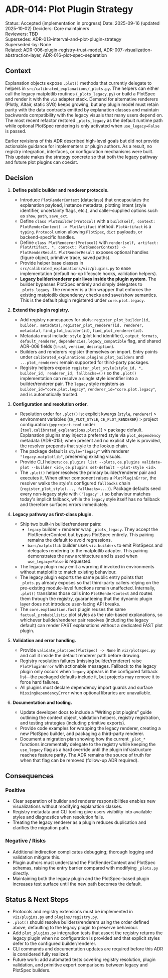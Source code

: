 # ADR-014: Plot Plugin Strategy

Status: Accepted (implementation in progress)
Date: 2025-09-16 (updated 2025-10-02)
Deciders: Core maintainers  
Reviewers: TBD  
Supersedes: ADR-013-interval-and-plot-plugin-strategy  
Superseded-by: None  
Related: ADR-006-plugin-registry-trust-model, ADR-007-visualization-abstraction-layer, ADR-016-plot-spec-separation

## Context
Explanation objects expose `.plot()` methods that currently delegate to helpers in `src/calibrated_explanations/_plots.py`. The helpers can either call the legacy matplotlib routines (`_plots_legacy.py`) or build a PlotSpec and render it with the `viz` adapter stack. Demand for alternative renderers (Plotly, Altair, static SVG) keeps growing, but any plugin model must retain parity with the data contracts emitted by explanation classes and maintain backwards compatibility with the legacy visuals that many users depend on. The most recent refactor restored `_plots_legacy` as the default runtime path while optional PlotSpec rendering is only activated when `use_legacy=False` is passed.

Earlier revisions of this ADR described high-level goals but did not provide actionable guidance for implementers or plugin authors. As a result, no registry integration, interfaces, or configuration mechanisms were built. This update makes the strategy concrete so that both the legacy pathway and future plot plugins can coexist.

## Decision
1. **Define public builder and renderer protocols.**
   - Introduce `PlotRenderContext` (dataclass) that encapsulates the explanation payload, instance metadata, plotting intent (style identifier, uncertainty flags, etc.), and caller-supplied options such as `show`, `path`, `save_ext`.
   - Define `class PlotBuilder(Protocol)` with a `build(self, context: PlotRenderContext) -> PlotArtifact` method. `PlotArtifact` is a `typing.Protocol` union allowing `PlotSpec`, `dict` payloads, or backend-specific handles.
   - Define `class PlotRenderer(Protocol)` with `render(self, artifact: PlotArtifact, *, context: PlotRenderContext) -> PlotRenderResult`. `PlotRenderResult` exposes optional handles (figure object, primitive trace, saved paths).
   - Provide helper base classes in `src/calibrated_explanations/viz/plugins.py` to ease implementation (default no-op lifecycle hooks, validation helpers).
   - **Legacy builder/renderer pair lives inside the plugin system.** The builder bypasses PlotSpec entirely and simply delegates to `_plots_legacy`. The renderer is a thin wrapper that enforces the existing matplotlib dependency checks and save/show semantics. This is the default plugin registered under `core.plot.legacy`.

2. **Extend the plugin registry.**
   - Add registry namespaces for plots: `register_plot_builder(id, builder, metadata)`, `register_plot_renderer(id, renderer, metadata)`, `find_plot_builder(id)`, `find_plot_renderer(id)`.
   - Metadata must include: `style` (plot kind identifier), `output_formats`, `default_renderer`, `dependencies`, `legacy_compatible` flag, and shared ADR-006 fields (`trust`, `version`, `description`).
   - Builders and renderers register themselves on import. Entry points under `calibrated_explanations.plugins.plot_builders` and `...plot_renderers` remain supported for third-party packages.
   - Registry helpers expose `register_plot_style(style_id, *, builder_id, renderer_id, fallbacks=())` so the `.plot()` implementation can resolve a single style identifier into a builder/renderer pair. The `legacy` style registers as `builder_id="core.plot.legacy"`, `renderer_id="core.plot.legacy"`, and is automatically trusted.

3. **Configuration and resolution order.**
   - Resolution order for `.plot()` is: explicit kwargs (`style`, `renderer`) > environment variables (`CE_PLOT_STYLE`, `CE_PLOT_RENDERER`) > project configuration (`pyproject.toml` under `[tool.calibrated_explanations.plots]`) > package default. Explanation plugins may inject a preferred style via `plot_dependency` metadata (ADR-015); when present and no explicit style is provided, the resolver prepends that style to the lookup chain.
   - The package default is `style="legacy"` with renderer `"legacy.matplotlib"`, preserving existing visuals.
   - Provide CLI helpers: `ce.plugins list --plots`, `ce.plugins validate-plot --builder <id>`, `ce.plugins set-default --plot-style <id>`.
   - The `.plot()` helper resolves the primary builder/renderer pair and executes it. When either component raises a `PlotPluginError`, the resolver walks the style's configured `fallbacks` chain (`register_plot_style(..., fallbacks=...)`). Package defaults seed every non-legacy style with `('legacy',)` so behaviour matches today's implicit fallback, while the `legacy` style itself has no fallback and therefore surfaces errors immediately.

4. **Legacy pathway as first-class plugin.**
   - Ship two built-in builder/renderer pairs:
     * `legacy` builder + renderer wrap `_plots_legacy`. They accept the PlotRenderContext but bypass PlotSpec entirely. This pairing remains the default to avoid regressions.
     * `bars/matplotlib` builder uses `viz.builders` to emit PlotSpecs and delegates rendering to the matplotlib adapter. This pairing demonstrates the new architecture and is used when `use_legacy=False` is requested.
   - The legacy plugin may emit a warning if invoked in environments without matplotlib to match existing behaviour.
   - The legacy plugin exports the same public entry points that `_plots.py` already exposes so that third-party callers relying on the pre-existing module-level functions remain unaffected. Internally, `.plot()` translates those calls into `PlotRenderContext` and routes them through the registry, guaranteeing that the dynamic plugin layer does not introduce user-facing API breaks.
   - The `core.explanation.fast` plugin reuses the same `factual_probabilistic` plot styles as the rule-based explanations, so whichever builder/renderer pair resolves (including the legacy default) can render FAST explanations without a dedicated FAST plot plugin.

5. **Validation and error handling.**
   - Provide `validate_plotspec(PlotSpec) -> None` in `viz/plotspec.py` and call it inside the default renderer path before drawing.
   - Registry resolution failures (missing builder/renderer) raise `PlotPluginError` with actionable messages. Fallback to the legacy plugin only occurs when `legacy` appears in the configured fallback list—the packaged defaults include it, but projects may remove it to force hard failures.
   - All plugins must declare dependency import guards and surface `MissingDependencyError` when optional libraries are unavailable.

6. **Documentation and tooling.**
   - Update developer docs to include a “Writing plot plugins” guide outlining the context object, validation helpers, registry registration, and testing strategies (including primitive exports).
   - Provide code examples for wrapping the legacy renderer, creating a new PlotSpec builder, and packaging a third-party renderer.
   - Document a migration plan showing how the current `_plot_*` functions incrementally delegate to the registry while keeping the `use_legacy` flag as a hard override until the plugin infrastructure reaches feature parity. The ADR remains the source of truth for when that flag can be removed (follow-up ADR required).

## Consequences
### Positive
- Clear separation of builder and renderer responsibilities enables new visualizations without modifying explanation classes.
- Registry metadata and CLI tooling give users visibility into available styles and diagnostics when resolution fails.
- Treating the legacy renderer as a plugin reduces duplication and clarifies the migration path.

### Negative / Risks
- Additional indirection complicates debugging; thorough logging and validation mitigate this.
- Plugin authors must understand the PlotRenderContext and PlotSpec schemas, raising the entry barrier compared with modifying `_plots.py` directly.
- Maintaining both the legacy plugin and the PlotSpec-based plugin increases test surface until the new path becomes the default.

## Status & Next Steps
- Protocols and registry extensions must be implemented in `viz/plugins.py` and `plugins/registry.py`.
- `.plot()` should resolve builders/renderers using the order defined above, defaulting to the legacy plugin to preserve behaviour.
- Add `plot_plugins.py` integration tests that assert the registry returns the legacy plugin when no configuration is provided and that explicit styles defer to the configured builder/renderer.
- CLI commands and documentation updates are required before this ADR is considered fully realized.
- Future work: add automated tests covering registry resolution, plugin validation, and primitive export comparisons between legacy and PlotSpec builders.
